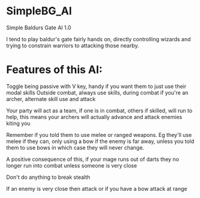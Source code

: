 # SimpleBG_AI
Simple Baldurs Gate AI 1.0

I tend to play baldur's gate fairly hands on, directly controlling wizards and trying to constrain warriors to attacking those nearby. 

# Features of this AI:

Toggle being passive with V key, handy if you want them to just use their modal skills
Outside combat, always use skills, during combat if you're an archer, alternate skill use and attack

Your party will act as a team, if one is in combat, others if skilled, will run to help, this means your archers will actually advance and attack enemies kiting you

Remember if you told them to use melee or ranged weapons. Eg they'll use melee if they can, only using a bow if the enemy is far away, unless you told them to use bows in which case they will never change.

A positive consequence of this, if your mage runs out of darts they no longer run into combat unless someone is very close

Don't do anything to break stealth

If an enemy is very close then attack or if you have a bow attack at range



